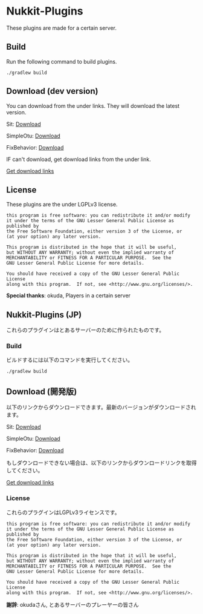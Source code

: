 # Nukkit-Plugins
These plugins are made for a certain server.

## Build
Run the following command to build plugins.


	./gradlew build

## Download (dev version)
You can download from the under links. They will download the latest version.

Sit: [Download](https://circleci.com/api/v1.1/project/github/beito123/Nukkit-Plugins/latest/artifacts/0/home/workspace/dist/Sit.jar)

SimpleOtu: [Download](https://circleci.com/api/v1.1/project/github/beito123/Nukkit-Plugins/latest/artifacts/0/home/workspace/dist/SimpleOtu.jar)

FixBehavior: [Download](https://circleci.com/api/v1.1/project/github/beito123/Nukkit-Plugins/latest/artifacts/0/home/workspace/dist/FixBehavior.jar)

IF can't download, get download links from the under link.

[Get download links](https://circleci.com/api/v1.1/project/github/beito123/Nukkit-Plugins/latest/artifacts)

## License
These plugins are the under LGPLv3 license.

	this program is free software: you can redistribute it and/or modify
	it under the terms of the GNU Lesser General Public License as published by
	the Free Software Foundation, either version 3 of the License, or
	(at your option) any later version.

	This program is distributed in the hope that it will be useful,
	but WITHOUT ANY WARRANTY; without even the implied warranty of
	MERCHANTABILITY or FITNESS FOR A PARTICULAR PURPOSE.  See the
	GNU Lesser General Public License for more details.

	You should have received a copy of the GNU Lesser General Public License
	along with this program.  If not, see <http://www.gnu.org/licenses/>.
	


**Special thanks**: okuda, Players in a certain server
## Nukkit-Plugins (JP)
これらのプラグインはとあるサーバーのために作られたものです。

### Build
ビルドするには以下のコマンドを実行してください。


	./gradlew build

## Download (開発版)
以下のリンクからダウンロードできます。最新のバージョンがダウンロードされます。

Sit: [Download](https://circleci.com/api/v1.1/project/github/beito123/Nukkit-Plugins/latest/artifacts/0/home/workspace/dist/Sit.jar)

SimpleOtu: [Download](https://circleci.com/api/v1.1/project/github/beito123/Nukkit-Plugins/latest/artifacts/0/home/workspace/dist/SimpleOtu.jar)

FixBehavior: [Download](https://circleci.com/api/v1.1/project/github/beito123/Nukkit-Plugins/latest/artifacts/0/home/workspace/dist/FixBehavior.jar)

もしダウンロードできない場合は、以下のリンクからダウンロードリンクを取得してください。

[Get download links](https://circleci.com/api/v1.1/project/github/beito123/Nukkit-Plugins/latest/artifacts)

### License
これらのプラグインはLGPLv3ライセンスです。

	this program is free software: you can redistribute it and/or modify
	it under the terms of the GNU Lesser General Public License as published by
	the Free Software Foundation, either version 3 of the License, or
	(at your option) any later version.

	This program is distributed in the hope that it will be useful,
	but WITHOUT ANY WARRANTY; without even the implied warranty of
	MERCHANTABILITY or FITNESS FOR A PARTICULAR PURPOSE.  See the
	GNU Lesser General Public License for more details.

	You should have received a copy of the GNU Lesser General Public License
	along with this program.  If not, see <http://www.gnu.org/licenses/>.
	

**謝辞**: okudaさん, とあるサーバーのプレーヤーの皆さん
